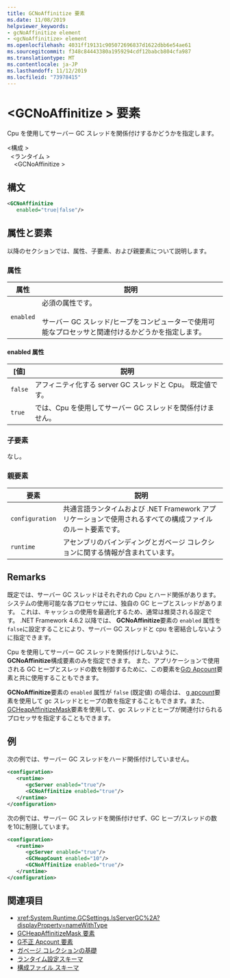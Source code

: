 ```yaml
---
title: GCNoAffinitize 要素
ms.date: 11/08/2019
helpviewer_keywords:
- gcNoAffinitize element
- <gcNoAffinitize> element
ms.openlocfilehash: 4031ff19131c905072696837d1622dbb6e54ae61
ms.sourcegitcommit: f348c84443380a1959294cdf12babcb804cfa987
ms.translationtype: MT
ms.contentlocale: ja-JP
ms.lasthandoff: 11/12/2019
ms.locfileid: "73978415"
---
```

# <a name="gcnoaffinitize-element"></a>\<GCNoAffinitize > 要素

Cpu を使用してサーバー GC スレッドを関係付けするかどうかを指定します。

\<構成 > \
&nbsp;&nbsp;\<ランタイム > \
&nbsp;&nbsp;&nbsp;&nbsp;\<GCNoAffinitize >

## <a name="syntax"></a>構文

```xml
<GCNoAffinitize
   enabled="true|false"/>
```

## <a name="attributes-and-elements"></a>属性と要素

以降のセクションでは、属性、子要素、および親要素について説明します。

### <a name="attributes"></a>属性

|属性|説明|
|---------------|-----------------|
|`enabled`|必須の属性です。<br /><br />サーバー GC スレッド/ヒープをコンピューターで使用可能なプロセッサと関連付けるかどうかを指定します。|

#### <a name="enabled-attribute"></a>enabled 属性

|[値]|説明|
|-----------|-----------------|
|`false`|アフィニティ化する server GC スレッドと Cpu。 既定値です。|
|`true`|では、Cpu を使用してサーバー GC スレッドを関係付けません。|

### <a name="child-elements"></a>子要素

なし。

### <a name="parent-elements"></a>親要素

|要素|説明|
|-------------|-----------------|
|`configuration`|共通言語ランタイムおよび .NET Framework アプリケーションで使用されるすべての構成ファイルのルート要素です。|
|`runtime`|アセンブリのバインディングとガベージ コレクションに関する情報が含まれています。|

## <a name="remarks"></a>Remarks

既定では、サーバー GC スレッドはそれぞれの Cpu とハード関係があります。 システムの使用可能な各プロセッサには、独自の GC ヒープとスレッドがあります。 これは、キャッシュの使用を最適化するため、通常は推奨される設定です。 .NET Framework 4.6.2 以降では、 **GCNoAffinitize**要素の `enabled` 属性を `false`に設定することにより、サーバー GC スレッドと cpu を密結合しないように指定できます。

Cpu を使用してサーバー GC スレッドを関係付けしないように、 **GCNoAffinitize**構成要素のみを指定できます。 また、アプリケーションで使用される GC ヒープとスレッドの数を制御するために、この要素を[Gの Apcount](gcheapcount-element.md)要素と共に使用することもできます。

**GCNoAffinitize**要素の `enabled` 属性が `false` (既定値) の場合は、 [g apcount](gcheapcount-element.md)要素を使用して gc スレッドとヒープの数を指定することもできます。また、 [GCHeapAffinitizeMask](gcheapaffinitizemask-element.md)要素を使用して、gc スレッドとヒープが関連付けられるプロセッサを指定することもできます。

## <a name="example"></a>例

次の例では、サーバー GC スレッドをハード関係付けしていません。

```xml
<configuration>
   <runtime>
      <gcServer enabled="true"/>
      <GCNoAffinitize enabled="true"/>
   </runtime>
</configuration>
```

次の例では、サーバー GC スレッドを関係付けせず、GC ヒープ/スレッドの数を10に制限しています。

```xml
<configuration>
   <runtime>
      <gcServer enabled="true"/>
      <GCHeapCount enabled="10"/>
      <GCNoAffinitize enabled="true"/>
   </runtime>
</configuration>
```

## <a name="see-also"></a>関連項目

- <xref:System.Runtime.GCSettings.IsServerGC%2A?displayProperty=nameWithType>
- [GCHeapAffinitizeMask 要素](gcheapaffinitizemask-element.md)
- [G不正 Apcount 要素](gcheapcount-element.md)
- [ガベージ コレクションの基礎](../../../../standard/garbage-collection/fundamentals.md)
- [ランタイム設定スキーマ](index.md)
- [構成ファイル スキーマ](../index.md)
